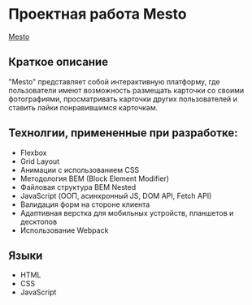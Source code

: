 # Проектная работа Mesto
[Mesto](https://rtd404.github.io/mesto-project-ff/)

## Краткое описание 
"Mesto" представляет собой интерактивную платформу, где пользователи имеют возможность размещать карточки со своими фотографиями, просматривать карточки других пользователей и ставить лайки понравившимся карточкам.

## Технолгии, примененные при разработке:
* Flexbox
* Grid Layout
* Анимации с использованием CSS
* Методология BEM (Block Element Modifier)
* Файловая структура BEM Nested
* JavaScript (ООП, асинхронный JS, DOM API, Fetch API)
* Валидация форм на стороне клиента
* Адаптивная верстка для мобильных устройств, планшетов и десктопов
* Использование Webpack

## Языки 
* HTML
* CSS
* JavaScript